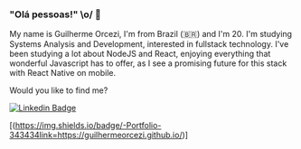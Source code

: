 ### "Olá pessoas!" \o/ 👋

My name is Guilherme Orcezi, I'm from Brazil (🇧🇷) and I'm 20. I'm studying Systems Analysis and Development, interested in fullstack technology. I've been studying a lot about NodeJS and React, enjoying everything that wonderful Javascript has to offer, as I see a promising future for this stack with React Native on mobile.

Would you like to find me?

[![Linkedin Badge](https://img.shields.io/badge/-LinkedIn-blue?style=flat-square&logo=Linkedin&logoColor=white&link=https://www.linkedin.com/in/guilherme-orcezi)](https://www.linkedin.com/in/guilherme-orcezi)

[(https://img.shields.io/badge/-Portfolio-343434link=https://guilhermeorcezi.github.io/)]



<!--
**guilhermeorcezi/guilhermeorcezi** is a ✨ _special_ ✨ repository because its `README.md` (this file) appears on your GitHub profile.

Here are some ideas to get you started:

- 🔭 I’m currently working on ...
- 🌱 I’m currently learning ...
- 👯 I’m looking to collaborate on ...
- 🤔 I’m looking for help with ...
- 💬 Ask me about ...
- 📫 How to reach me: ...
- 😄 Pronouns: ...
- ⚡ Fun fact: ...
-->
